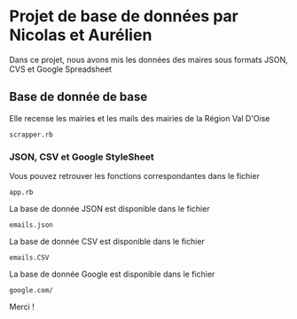 # Projet de base de données par Nicolas et Aurélien

Dans ce projet, nous avons mis les données des maires sous formats JSON, CVS et Google Spreadsheet

## Base de donnée de base

Elle recense les mairies et les mails des mairies de la Région Val D'Oise

```
scrapper.rb
```

### JSON, CSV et Google StyleSheet

Vous pouvez retrouver les fonctions correspondantes dans le fichier

```
app.rb
```

La base de donnée JSON est disponible dans le fichier

```
emails.json
```

La base de donnée CSV est disponible dans le fichier

```
emails.CSV
```

La base de donnée Google est disponible dans le fichier

```
google.com/
```

Merci ! 